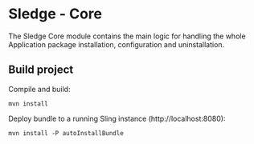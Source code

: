 Sledge - Core
===================

The Sledge Core module contains the main logic for handling the whole Application package installation, configuration and uninstallation.

Build project
-------------

Compile and build:

```
mvn install
```

Deploy bundle to a running Sling instance (http://localhost:8080):

```
mvn install -P autoInstallBundle
```